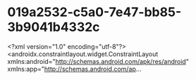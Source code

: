 # 019a2532-c5a0-7e47-bb85-3b9041b4332c
&lt;?xml version="1.0" encoding="utf-8"?> &lt;androidx.constraintlayout.widget.ConstraintLayout     xmlns:android="http://schemas.android.com/apk/res/android"     xmlns:app="http://schemas.android.com/ap...

